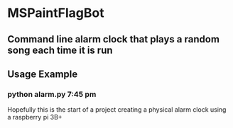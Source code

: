 # MSPaintFlagBot
## Command line alarm clock that plays a random song each time it is run

## Usage Example
### python alarm.py 7:45 pm

Hopefully this is the start of a project creating a physical alarm clock using a raspberry pi 3B+